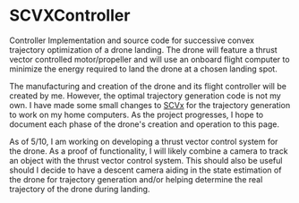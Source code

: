 # SCVXController

Controller Implementation and source code for successive convex trajectory optimization of a drone landing. The drone will feature a thrust vector controlled motor/propeller and will use an onboard flight computer to minimize the energy required to land the drone at a chosen landing spot. 

The manufacturing and creation of the drone and its flight controller will be created by me. However, the optimal trajectory generation code is not my own. I have made some small changes to [SCVx](https://github.com/EmbersArc/SCvx?tab=readme-ov-file) for the trajectory generation to work on my home computers. As the project progresses, I hope to document each phase of the drone's creation and operation to this page.

As of 5/10, I am working on developing a thrust vector control system for the drone. As a proof of functionality, I will likely combine a camera to track an object with the thrust vector control system. This should also be useful should I decide to have a descent camera aiding in the state estimation of the drone for trajectory generation and/or helping determine the real trajectory of the drone during landing.
